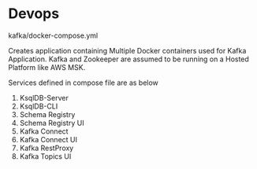 # Devops

kafka/docker-compose.yml

Creates application containing Multiple Docker containers used for Kafka Application. Kafka and Zookeeper are assumed to be running on a Hosted Platform like AWS MSK.

Services defined in compose file are as below
1. KsqlDB-Server
2. KsqlDB-CLI
3. Schema Registry
4. Schema Registry UI
5. Kafka Connect
6. Kafka Connect UI
7. Kafka RestProxy
8. Kafka Topics UI
